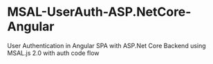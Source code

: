 # MSAL-UserAuth-ASP.NetCore-Angular
User Authentication in Angular SPA with ASP.Net Core Backend using MSAL.js 2.0 with auth code flow

